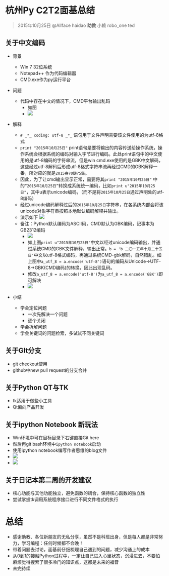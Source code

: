 # 杭州Py C2T2面基总结

>	2015年10月25日 @Allface
>	haidao **助教**
>	小赖
>	robo_one
>	ted

    
## 关于中文编码

+ 背景
	+ Win 7 32位系统
	+ Notepad++ 作为代码编辑器
	+ CMD.exe作为py运行平台
+ 问题
	+ 代码中存在中文的情况下，CMD平台输出乱码
		+ 如图
		+ ![](http://i13.tietuku.com/fe63c8a19c05cf37.jpg)
+ 解释
	+ `# _*_ coding: utf-8 _*_` 语句用于文件声明需要该文件使用的为utf-8格式
	+ `print "2015年10月25日"` print语句是要将输出的内容传送给操作系统，操作系统会根据系统的编码对输入字节进行编码。此处print语句中的中文使用的是utf-8编码的字符串流，但是win cmd.exe使用的是GBK中文解码，这些经过utf-8解码后形成utf-8格式字符串流再经过CMD的GBK解释一番，所对应的就是`2015骞?0鏈?5鏃`。
	+ 因此，为了让cmd输出显示正常，需要将其`print "2015年10月25日"` 中的`“2015年10月25日”`转换成系统统一编码，比如`print u"2015年10月25日"`，其中u表示unicode编码，（而不是将`2015年10月25日`通过声明处的utf-8编码）
	+ 经过unicode编码解释过后的`2015年10月25日`字符串，在各系统内部会将该unicode对象字符串按照本地默认编码解释并输出。
	+ 演示如下
	![](http://i11.tietuku.com/d0ea6b1910bf5eab.jpg)
    + 备注：Python默认编码为ASCII码，CMD默认为GBK编码，记事本为GB2312编码
    	+ ![](http://i11.tietuku.com/bd26a886ced44baa.jpg)
    	+ 如上图`print u"2015年10月25日"`中文以经过unicode编码输出，并通过系统CMD的GBK文件解释，输出正常。`b = 'b 二〇一五年十月二十五日'`中文以utf-8格式编码，再通过系统CMD-gbk解码，自然错乱。如上图中`a_utf_8 = a.encode('utf-8')`语句的编码从Unicode→UTF-8→GBK(CMD编码)的转换，因此出现乱码。
    	+ 修改`a_utf_8 = a.encode('utf-8')`为`a_utf_8 = a.encode('GBK')`即可解决
    	+ ![](http://i11.tietuku.com/715646d5b26b03d2.jpg)

+ 小结
	+ 学会定位问题
		+ 一次先解决一个问题
		+ 逐个关闭
	+ 学会拆解问题
	+ 学会关键词的问题检索，多试试不同关键词

## 关于GIt分支

+ git checkout使用
+ github中new pull request的分支合并

## 关于Python QT与TK
+ tk适用于做些小工具
+ Qt偏向产品开发


## 关于ipython Notebook 新玩法

+ Win环境中可在目标目录下右键直接Git here
+ 然后再git bash环境中`ipython notebook`启动
+ 使用ipython notebook编写作者思维的blog文件
+ ![](http://i13.tietuku.com/43a296b854e9a54a.jpg)
+ ![](http://i13.tietuku.com/37201b6530d85770.jpg)

## 关于日记本第二周的开发建议
+ 核心功能与其他功能独立，避免函数的耦合，保持核心函数的独立性
+ 尝试掌握tk调用系统程序接口进行不同文件格式的执行

# 总结
+ 感谢助教、各位新朋友的无私分享，虽然不是科班出身，但是每人都是非常努力，学习编程：任何时候都不会晚！
+ 带着问题去讨论，面基前仔细梳理自己遇到的问题，减少沟通上的成本
+ 从0到1的接触Python过程中，一定让自己进入心里状态，沉浸进去，不要怕麻烦觉得搜索了很多冷门的知识点，这都是未来的福音
+ 未完待续
